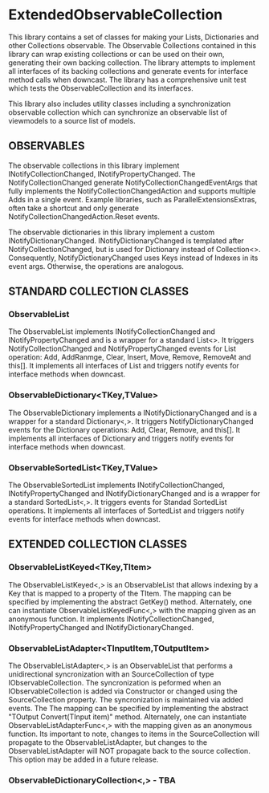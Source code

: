 # ExtendedObservableCollection
 This library contains a set of classes for making your Lists, Dictionaries and other Collections observable. The Observable Collections contained in this library can wrap existing collections or can be used on their own, generating their own backing collection. The library attempts to implement all interfaces of its backing collections and generate events for interface method calls when downcast. The library has a comprehensive unit test which tests the ObservableCollection and its interfaces.

 This library also includes utility classes including a synchronization observable collection which can synchronize an observable list of viewmodels to a source list of models.

## OBSERVABLES

The observable collections in this library implement INotifyCollectionChanged, INotifyPropertyChanged. The NotifyCollectionChanged generate NotifyCollectionChangedEventArgs that fully implements the NotifyCollectionChangedAction and supports multiple Adds in a single event. Example libraries, such as ParallelExtensionsExtras, often take a shortcut and only generate NotifyCollectionChangedAction.Reset events. 

The observable dictionaries in this library implement a custom INotifyDictionaryChanged. INotifyDictionaryChanged is templated after NotifyCollectionChanged, but is used for Dictionary instead of Collection<>. Consequently, NotifyDictionaryChanged uses Keys instead of Indexes in its event args. Otherwise, the operations are analogous.


## STANDARD COLLECTION CLASSES
 
### ObservableList<TItem>
 The ObservableList implements INotifyCollectionChanged and INotifyPropertyChanged and is a wrapper for a standard List<>. It triggers NotifyCollectionChanged and NotifyPropertyChanged events for List operation: Add, AddRanmge, Clear, Insert, Move, Remove, RemoveAt and this[]. It implements all interfaces of List and triggers notify events for interface methods when downcast.

### ObservableDictionary<TKey,TValue> 
The ObservableDictionary implements a INotifyDictionaryChanged and is a wrapper for a standard Dictionary<,>. It triggers NotifyDictionaryChanged events for the Dictionary operations: Add, Clear, Remove, and this[]. It implements all interfaces of Dictionary and triggers notify events for interface methods when downcast.

### ObservableSortedList<TKey,TValue> 
The ObservableSortedList implements INotifyCollectionChanged, INotifyPropertyChanged and INotifyDictionaryChanged and is a wrapper for a standard SortedList<,>. It triggers events for Standad SortedList operations. It implements all interfaces of SortedList and triggers notify events for interface methods when downcast.

## EXTENDED COLLECTION CLASSES

### ObservableListKeyed<TKey,TItem>
The ObservableListKeyed<,> is an ObservableList that allows indexing by a Key that is mapped to a property of the TItem. The mapping can be specified by implementing the abstract GetKey() method. Alternately, one can instantiate ObservableListKeyedFunc<,> with the mapping given as an anonymous function. It implements INotifyCollectionChanged, INotifyPropertyChanged and INotifyDictionaryChanged.

### ObservableListAdapter<TInputItem,TOutputItem>
The ObservableListAdapter<,> is an ObservableList<TOutputItem> that performs a unidirectional syncronization with an SourceCollection of type IObservableCollection<TInputItem>. The syncronization is peformed when an IObservableCollection is added via Constructor or changed using the SourceCollection property. The syncronization is maintained via added events. The The mapping can be specified by implementing the abstract "TOutput Convert(TInput item)" method. Alternately, one can instantiate ObservableListAdapterFunc<,> with the mapping given as an anonymous function. Its important to note, changes to items in the SourceCollection will propagate to the ObservableListAdapter, but changes to the ObservableListAdapter will NOT propagate back to the source collection. This option may be added in a future release.
 
### ObservableDictionaryCollection<,> - TBA



 
